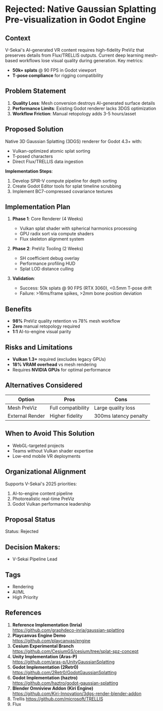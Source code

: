 # Rejected: Native Gaussian Splatting Pre-visualization in Godot Engine

## Context

V-Sekai's AI-generated VR content requires high-fidelity PreViz that preserves details from Flux/TRELLIS outputs. Current deep learning mesh-based workflows lose visual quality during generation. Key metrics:

- **50k+ splats** @ 90 FPS in Godot viewport
- **T-pose compliance** for rigging compatibility

## Problem Statement

1. **Quality Loss**: Mesh conversion destroys AI-generated surface details
2. **Performance Limits**: Existing Godot renderer lacks 3DGS optimization
3. **Workflow Friction**: Manual retopology adds 3-5 hours/asset

## Proposed Solution

Native 3D Gaussian Splatting (3DGS) renderer for Godot 4.3+ with:

- Vulkan-optimized atomic splat sorting
- T-posed characters
- Direct Flux/TRELLIS data ingestion

**Implementation Steps**:

1. Develop SPIR-V compute pipeline for depth sorting
2. Create Godot Editor tools for splat timeline scrubbing
3. Implement BC7-compressed covariance textures

## Implementation Plan

1. **Phase 1**: Core Renderer (4 Weeks)

   - Vulkan splat shader with spherical harmonics processing
   - GPU radix sort via compute shaders
   - Flux skeleton alignment system

2. **Phase 2**: PreViz Tooling (2 Weeks)

   - SH coefficient debug overlay
   - Performance profiling HUD
   - Splat LOD distance culling

3. **Validation**:
   - Success: 50k splats @ 90 FPS (RTX 3060), <0.5mm T-pose drift
   - Failure: >16ms/frame spikes, >2mm bone position deviation

## Benefits

- **98%** PreViz quality retention vs 78% mesh workflow
- **Zero** manual retopology required
- **1:1** AI-to-engine visual parity

## Risks and Limitations

- **Vulkan 1.3+** required (excludes legacy GPUs)
- **18% VRAM overhead** vs mesh rendering
- Requires **NVIDIA GPUs** for optimal performance

## Alternatives Considered

| Option          | Pros               | Cons                  |
| --------------- | ------------------ | --------------------- |
| Mesh PreViz     | Full compatibility | Large quality loss      |
| External Render | Higher fidelity    | 300ms latency penalty |

## When to Avoid This Solution

- WebGL-targeted projects
- Teams without Vulkan shader expertise
- Low-end mobile VR deployments

## Organizational Alignment

Supports V-Sekai's 2025 priorities:

1. AI-to-engine content pipeline
2. Photorealistic real-time PreViz
3. Godot Vulkan performance leadership

## Proposal Status

Status: Rejected <!-- Draft | Proposed | Rejected | Accepted | Deprecated | Superseded by -->

## Decision Makers:

- V-Sekai Pipeline Lead

## Tags

- Rendering
- AI/ML
- High Priority

## References

1. **Reference Implementation (Inria)**  
   https://github.com/graphdeco-inria/gaussian-splatting
2. **Playcanvas Engine Demo**  
   https://github.com/playcanvas/engine
3. **Cesium Experimental Branch**  
   https://github.com/CesiumGS/cesium/tree/splat-spz-concept
4. **Unity Implementation (Aras-P)**  
   https://github.com/aras-p/UnityGaussianSplatting
5. **Godot Implementation (2Retr0)**  
   https://github.com/2Retr0/GodotGaussianSplatting
6. **Godot Implementation (haztro)**  
   https://github.com/haztro/godot-gaussian-splatting
7. **Blender Omniview Addon (Kiri Engine)**  
   https://github.com/Kiri-Innovation/3dgs-render-blender-addon
8. Trellis https://github.com/microsoft/TRELLIS
9. Flux
